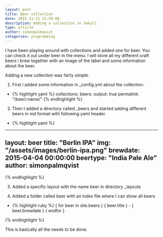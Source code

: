 ```yaml
---
layout: post
title: Beer collection
date: 2015-11-11 11:50:00
description: Adding a collection in Jekyll.
type: article
author: simonpalmqvist
categories: programming
---
```


I have been playing around with collections and added one for beer. 
You can check it out under beer in the menu. I will store all my different 
craft beers i brew together with an image of the label and some information about the beer.

Adding a new collection was fairly simple.

1. First i added some information in _config.yml about the collection.
* {% highlight yaml %}
collections:
  beers:
      output: true
      permalink: "/beer/:name/"
{% endhighlight %}

2. Then I added a directory called _beers and started adding different beers in md format with following yaml header.
* {% highlight yaml %}
---
layout: beer
title:  "Berlin IPA"
img: "/assets/images/berlin-ipa.png"
brewdate:   2015-04-04 00:00:00
beertype: "India Pale Ale"
author: simonpalmqvist
---
{% endhighlight %}

3. Added a specific layout with the name beer in directory _layouts

4. Added a folder called beer with an index file where I can show all beers
* {% highlight ruby %}
{ for beer in site.beers }
    { beer.title } - { beer.brewdate }
{ endfor }

{% endhighlight %}


This is basically all the needs to be done.


